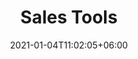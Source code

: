 ---
title: "Sales Tools"
date: 2021-01-04T11:02:05+06:00
icon: "ti-credit-card"
description: "Description of the packages"
type : "docs"
---